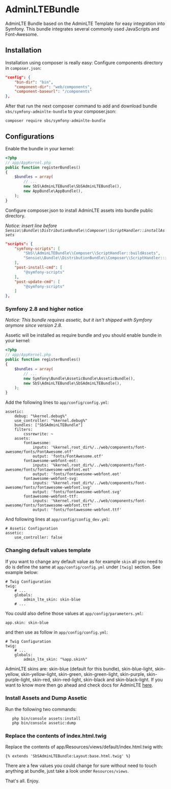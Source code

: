 AdminLTEBundle
==============

AdminLTE Bundle based on the AdminLTE Template for easy integration into Symfony.
This bundle integrates several commonly used JavaScripts and Font-Awesome.

## Installation

Installation using composer is really easy:
Configure components directory in `composer.json`:

```json
"config": {
    "bin-dir": "bin",
    "component-dir": "web/components",
    "component-baseurl": "/components"
},
```

After that run the next composer command to add and download bundle `sbs/symfony-adminlte-bundle` to your composer.json:

    composer require sbs/symfony-adminlte-bundle

## Configurations

Enable the bundle in your kernel:

```php
<?php
// app/AppKernel.php
public function registerBundles()
{
    $bundles = array(
        // ...
        new SbS\AdminLTEBundle\SbSAdminLTEBundle(),
        new AppBundle\AppBundle(),
    );
}
```

Configure composer.json to install AdminLTE assets into bundle public directory.

_Notice: insert line before `Sensio\\Bundle\\DistributionBundle\\Composer\\ScriptHandler::installAssets`_

```json
"scripts": {
    "symfony-scripts": [
        "SbS\\AdminLTEBundle\\Composer\\ScriptHandler::buildAssets",
        "Sensio\\Bundle\\DistributionBundle\\Composer\\ScriptHandler::installAssets",
    ],
    "post-install-cmd": [
        "@symfony-scripts"
    ],
    "post-update-cmd": [
        "@symfony-scripts"
    ]
},
```

### Symfony 2.8 and higher notice

_Notice: This bundle requires assetic, but it isn't shipped with Symfony anymore since version 2.8._

Assetic will be installed as require bundle and you should enable bundle in your kernel:

```php
<?php
// app/AppKernel.php
public function registerBundles()
{
    $bundles = array(
        // ...
        new Symfony\Bundle\AsseticBundle\AsseticBundle(),
        new SbS\AdminLTEBundle\SbSAdminLTEBundle(),
    );
}
```

Add the following lines to `app/config/config.yml`:

    assetic:
        debug: "%kernel.debug%"
        use_controller: "%kernel.debug%"
        bundles: ["SbSAdminLTEBundle"]
        filters:
            cssrewrite: ~
        assets:
            fontawesome:
                inputs: '%kernel.root_dir%/../web/components/font-awesome/fonts/FontAwesome.otf'
                output: 'fonts/FontAwesome.otf'
            fontawesome-webfont-eot:
                inputs: '%kernel.root_dir%/../web/components/font-awesome/fonts/fontawesome-webfont.eot'
                output: 'fonts/fontawesome-webfont.eot'
            fontawesome-webfont-svg:
                inputs: '%kernel.root_dir%/../web/components/font-awesome/fonts/fontawesome-webfont.svg'
                output: 'fonts/fontawesome-webfont.svg'
            fontawesome-webfont-ttf:
                inputs: '%kernel.root_dir%/../web/components/font-awesome/fonts/fontawesome-webfont.ttf'
                output: 'fonts/fontawesome-webfont.ttf'

And following lines at `app/config/config_dev.yml`:

    # Assetic Configuration
    assetic:
        use_controller: false


### Changing default values template

If you want to change any default value as for example `skin` all you need to do is define the same at `app/config/config.yml` under `[twig]` section.
See example below:

    # Twig Configuration
    twig:
        # ...
        globals:
            admin_lte_skin: skin-blue
        # ...

You could also define those values at `app/config/parameters.yml`:

    app.skin: skin-blue

and then use as follow in `app/config/config.yml`:

    # Twig Configuration
    twig:
        # ...
        globals:
            admin_lte_skin: "%app.skin%"

AdminLTE skins are: skin-blue (default for this bundle), skin-blue-light, skin-yellow, skin-yellow-light, skin-green, skin-green-light, skin-purple, skin-purple-light, skin-red, skin-red-light, skin-black and skin-black-light.
If you want to know more then go ahead and check docs for AdminLTE [here][1].

### Install Assets and Dump Assetic

Run the following two commands:
    
       php bin/console assets:install
       php bin/console assetic:dump
       
### Replace the contents of index.html.twig

Replace the contents of app/Resources/views/default/index.html.twig with:

    {% extends 'SbSAdminLTEBundle:Layout:base.html.twig' %}

There are a few values you could change for sure without need to touch anything at bundle, just take a look under `Resources/views`.

That's all. Enjoy.

[1]: https://almsaeedstudio.com/themes/AdminLTE/documentation/index.html
